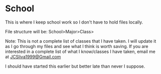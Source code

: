 # School
This is where I keep school work so I don't have to hold files locally. 

File structure will be:  School>Major>Class>

Note: This is not a complete list of classes that I have taken.
I will update it as I go through my files and see what I think is worth saving.
If you are interested in a complete list of what I know/classes I have taken, email me at JCSliva1999@Gmail.com

I should have started this earlier but better late than never I suppose.
